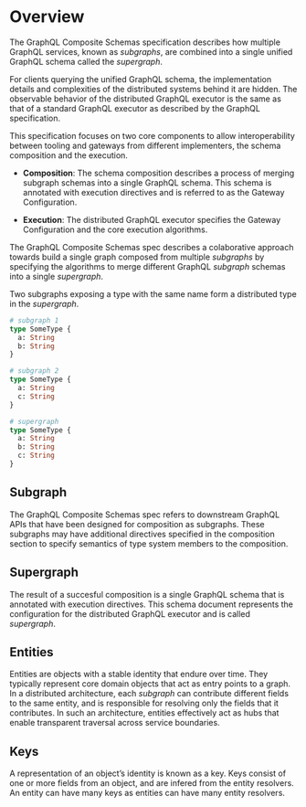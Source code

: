 # Overview

The GraphQL Composite Schemas specification describes how multiple GraphQL services,
known as _subgraphs_, are combined into a single unified GraphQL schema called the
_supergraph_.

For clients querying the unified GraphQL schema, the implementation details and complexities
of the distributed systems behind it are hidden. The observable behavior of the distributed
GraphQL executor is the same as that of a standard GraphQL executor as described by
the GraphQL specification.

This specification focuses on two core components to allow interoperability between
tooling and gateways from  different implementers, the schema composition and the execution.

- **Composition**: The schema composition describes a process of merging subgraph schemas
  into a single GraphQL schema. This schema is annotated with execution directives and is referred
  to as the Gateway Configuration.

- **Execution**: The distributed GraphQL executor specifies the Gateway Configuration and
  the core execution algorithms.

The GraphQL Composite Schemas spec describes a colaborative approach towards build a single graph composed from multiple
_subgraphs_ by specifying the algorithms to merge different GraphQL _subgraph_ schemas into a single
_supergraph_.

Two subgraphs exposing a type with the same name form a distributed type in the _supergraph_.

```graphql example
# subgraph 1
type SomeType {
  a: String
  b: String
}

# subgraph 2
type SomeType {
  a: String
  c: String
}

# supergraph
type SomeType {
  a: String
  b: String
  c: String
}
```

## Subgraph

The GraphQL Composite Schemas spec refers to downstream GraphQL APIs that have been designed for composition as subgraphs. These subgraphs may have additional directives specified in the composition section to specify semantics of type system members to the composition.

## Supergraph

The result of a succesful composition is a single GraphQL schema that is annotated with execution directives. This schema document represents the configuration for the distributed GraphQL executor and is called _supergraph_.

## Entities

Entities are objects with a stable identity that endure over time. They typically represent core domain objects that act as entry points to a graph. In a distributed architecture, each _subgraph_ can contribute different fields to the same entity, and is responsible for resolving only the fields that it contributes. In such an architecture, entities effectively act as hubs that enable transparent traversal across service boundaries.

## Keys

A representation of an object’s identity is known as a key. Keys consist of one or more fields from an object, and are infered from the entity resolvers. An entity can have many keys as entities can have many entity resolvers.
